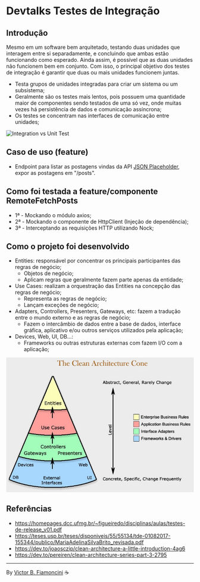 # Devtalks Testes de Integração

## Introdução

Mesmo em um software bem arquitetado, testando duas unidades que interagem entre si separadamente, e concluindo que ambas estão funcionando como esperado. Ainda assim, é possível que as duas unidades não funcionem bem em conjunto. Com isso, o principal objetivo dos testes de integração é garantir que duas ou mais unidades funcionem juntas.

- Testa grupos de unidades integradas para criar um sistema ou um subsistema;
- Geralmente são os testes mais lentos, pois possuem uma quantidade maior de componentes sendo testados de uma só vez, onde muitas vezes há persistência de dados e comunicação assíncrona;
- Os testes se concentram nas interfaces de comunicação entre unidades;

![Integration vs Unit Test](./.github/integration_vs_unit_test.gif)

## Caso de uso (feature)

- Endpoint para listar as postagens vindas da API [JSON Placeholder](https://jsonplaceholder.typicode.com/), expor as postagens em "/posts".

## Como foi testada a feature/componente RemoteFetchPosts

- 1ª - Mockando o módulo axios;
- 2ª - Mockando o componente de HttpClient (Injeção de dependência);
- 3ª - Interceptando as requisições HTTP utilizando Nock;

## Como o projeto foi desenvolvido

- Entities: responsável por concentrar os principais participantes das regras de negócio;
  - Objetos de negócio;
  - Aplicam regras que geralmente fazem parte apenas da entidade;
- Use Cases: realizam a orquestração das Entities na concepção das regras de negócio;
  - Representa as regras de negócio;
  - Lançam exceções de negócio;
- Adapters, Controllers, Presenters, Gateways, etc: fazem a tradução entre o mundo externo e as regras de negócio;
  - Fazem o intercâmbio de dados entre a base de dados, interface gráfica, aplicativo e/ou outros serviços utilizados pela aplicação;
- Devices, Web, UI, DB...:
  - Frameworks ou outras estruturas externas com fazem I/O com a aplicação;

![Clean Architecture Cone](./.github/clean_architecture_cone.jpg)

## Referências

- <https://homepages.dcc.ufmg.br/~figueiredo/disciplinas/aulas/testes-de-release_v01.pdf>
- <https://teses.usp.br/teses/disponiveis/55/55134/tde-01082017-155344/publico/MariaAdelinaSilvaBrito_revisada.pdf>
- <https://dev.to/joaosczip/clean-architecture-a-little-introduction-4ag6>
- <https://dev.to/pereiren/clean-architecture-series-part-3-2795>

----------
By [Victor B. Fiamoncini](https://github.com/Victor-Fiamoncini) ☕️
